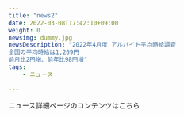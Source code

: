 ```yaml
---
title: "news2"
date: 2022-03-08T17:42:10+09:00
weight: 0
newsimg: dummy.jpg
newsDescription: "2022年4月度 アルバイト平均時給調査
全国の平均時給は1,209円
前月比2円増、前年比98円増"
tags:
    - ニュース
 
---
```


ニュース詳細ページのコンテンツはこちら